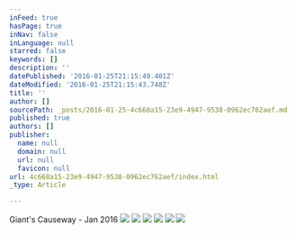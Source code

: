 ```yaml
---
inFeed: true
hasPage: true
inNav: false
inLanguage: null
starred: false
keywords: []
description: ''
datePublished: '2016-01-25T21:15:49.401Z'
dateModified: '2016-01-25T21:15:43.748Z'
title: ''
author: []
sourcePath: _posts/2016-01-25-4c668a15-23e9-4947-9538-0962ec762aef.md
published: true
authors: []
publisher:
  name: null
  domain: null
  url: null
  favicon: null
url: 4c668a15-23e9-4947-9538-0962ec762aef/index.html
_type: Article

---
```

Giant's Causeway - Jan 2016
![](https://the-grid-user-content.s3-us-west-2.amazonaws.com/84414327-3168-4464-92ba-b211108bd9c2.jpg)
![](https://the-grid-user-content.s3-us-west-2.amazonaws.com/b42b3efe-4417-45d9-8bc4-36566a415dd6.jpg)
![](https://s3-us-west-2.amazonaws.com/the-grid-img/p/6a32a113ce9cdfbc16988d3685e6d7c0ab638d81.jpg)
![](https://s3-us-west-2.amazonaws.com/the-grid-img/p/4318c922c4b9d516aaa6c1e1f56ff3ca67f50d00.jpg)
![](https://s3-us-west-2.amazonaws.com/the-grid-img/p/1895eea9c88b97d1af43c7bf624210fa029670b2.jpg)
![](https://the-grid-user-content.s3-us-west-2.amazonaws.com/466765ce-9d71-4efb-b87b-0f5061936385.jpg)